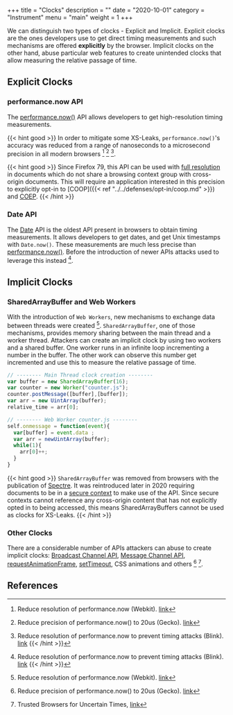 +++
title = "Clocks"
description = ""
date = "2020-10-01"
category = "Instrument"
menu = "main"
weight = 1
+++

We can distinguish two types of clocks - Explicit and Implicit. Explicit clocks are the ones developers use to get direct timing measurements and such mechanisms are offered **explicitly** by the browser. Implicit clocks on the other hand, abuse particular web features to create unintended clocks that allow measuring the relative passage of time.


## Explicit Clocks

### performance.now API

The [performance.now()](https://developer.mozilla.org/en-US/docs/Web/API/Performance/now) API allows developers to get high-resolution timing measurements.

{{< hint good >}}
In order to mitigate some XS-Leaks, `performance.now()`'s accuracy was reduced from a range of nanoseconds to a microsecond precision in all modern browsers [^1] [^2] [^3].
<!-- TODO: "to mitigate some" means Size XS-Leaks that were fixed -->

[^1]: Reduce resolution of performance.now (Webkit). [link](https://bugs.webkit.org/show_bug.cgi?id=146531)
[^2]: Reduce precision of performance.now() to 20us (Gecko). [link](https://bugzilla.mozilla.org/show_bug.cgi?id=1427870)
[^3]: Reduce resolution of performance.now to prevent timing attacks (Blink). [link](https://bugs.chromium.org/p/chromium/issues/detail?id=506723)
{{< /hint >}}

{{< hint good >}}
Since Firefox 79, this API can be used with [full resolution](https://developer.mozilla.org/en-US/docs/Mozilla/Firefox/Releases/79) in documents which do not share a browsing context group with cross-origin documents. This will require an application interested in this precision to explicitly opt-in to [COOP]({{< ref "../../defenses/opt-in/coop.md" >}}) and [COEP](https://web.dev/coop-coep/).
{{< /hint >}}

### Date API

The [Date](https://developer.mozilla.org/en-US/docs/Web/JavaScript/Reference/Global_Objects/Date) API is the oldest API present in browsers to obtain timing measurements. It allows developers to get dates, and get Unix timestamps with `Date.now()`. These measurements are much less precise than [performance.now()](https://developer.mozilla.org/en-US/docs/Web/API/Performance/now). Before the introduction of newer APIs attacks used to leverage this instead [^3].


## Implicit Clocks

### SharedArrayBuffer and Web Workers

With the introduction of `Web Workers`, new mechanisms to exchange data between threads were created [^1]. `SharedArrayBuffer`, one of those mechanisms, provides memory sharing between the main thread and a worker thread. Attackers can create an implicit clock by using two workers and a shared buffer. One worker runs in an infinite loop incrementing a number in the buffer. The other work can observe this number get incremented and use this to measure the relative passage of time.

```javascript
// -------- Main Thread clock creation -------- 
var buffer = new SharedArrayBuffer(16);
var counter = new Worker("counter.js");
counter.postMessage([buffer],[buffer]);
var arr = new UintArray(buffer);
relative_time = arr[0];

// -------- Web Worker counter.js -------- 
self.onmessage = function(event){
  var[buffer] = event.data ;
  var arr = newUintArray(buffer);
  while(1){
    arr[0]++;
  }
}

```
{{< hint good >}}
`SharedArrayBuffer` was removed from browsers with the publication of [Spectre](https://spectreattack.com/). It was reintroduced later in 2020 requiring documents to be in a [secure context](https://developer.mozilla.org/en-US/docs/Web/JavaScript/Reference/Global_Objects/SharedArrayBuffer) to make use of the API. Since secure contexts cannot reference any cross-origin content that has not explicitly opted in to being accessed, this means SharedArrayBuffers cannot be used as clocks for XS-Leaks.
{{< /hint >}}

### Other Clocks

There are a considerable number of APIs attackers can abuse to create implicit clocks: [Broadcast Channel API](https://developer.mozilla.org/en-US/docs/Web/API/Broadcast_Channel_API), [Message Channel API](https://developer.mozilla.org/en-US/docs/Web/API/MessageChannel), [requestAnimationFrame](https://developer.mozilla.org/en-US/docs/Web/API/window/requestAnimationFrame), [setTimeout](https://developer.mozilla.org/en-US/docs/Web/API/WindowOrWorkerGlobalScope/setTimeout), CSS animations and others [^2] [^4].

## References

[^1]: Shared memory: Side-channel information leaks, [link](https://github.com/tc39/ecmascript_sharedmem/blob/master/issues/TimingAttack.md)
[^2]: Fantastic Timers and Where to Find Them: High-Resolution Microarchitectural Attacks in JavaScript, [link](https://gruss.cc/files/fantastictimers.pdf)
[^3]: Exposing Private Information by Timing Web Applications, [link](http://crypto.stanford.edu/~dabo/papers/webtiming.pdf)
[^4]: Trusted Browsers for Uncertain Times, [link](https://www.usenix.org/system/files/conference/usenixsecurity16/sec16_paper_kohlbrenner.pdf)

